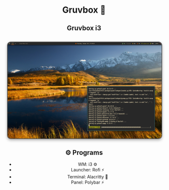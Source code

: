 <div align="center">


# Gruvbox 🍂
## Gruvbox i3



<div align="center">


<img src="images/preview-i3.png" align="center" alt=" Preview" width="650" style="display: block; margin: 32px auto; border: 2px solid #555; border-radius: 12px; box-shadow: 0 4px 10px rgba(0, 0, 0, 0.3);">


<div align="center">

## ⚙️ Programs

 - WM: i3 ⚙️
 - Launcher: Rofi ⚡
 - Terminal: Alacritty 🍃
 - Panel: Polybar ⚡
